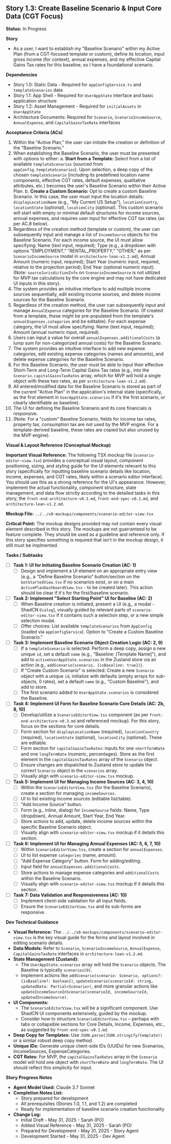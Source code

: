 ## Story 1.3: Create Baseline Scenario & Input Core Data (CGT Focus)

**Status:** In Progress

**Story**
- As a user, I want to establish my "Baseline Scenario" within my Active Plan (from a CGT-focused template or custom), define its location, input gross income (for context), annual expenses, and my effective Capital Gains Tax rates for this baseline, so I have a foundational scenario.

**Dependencies**
- Story 1.0: Static Data - Required for `appConfigService.ts` and `templateScenarios` data
- Story 1.1: App Shell - Required for `UserAppState` interface and basic application structure
- Story 1.2: Asset Management - Required for `initialAssets` in `UserAppState`
- Architecture Documents: Required for `Scenario`, `ScenarioIncomeSource`, `AnnualExpense`, and `CapitalGainsTaxRate` interfaces

**Acceptance Criteria (ACs)**
1.  Within the "Active Plan," the user can initiate the creation or definition of the "Baseline Scenario."
2.  When establishing the Baseline Scenario, the user must be presented with options to either:
    a.  **Start from a Template:** Select from a list of available `templateScenarios` (sourced from `appConfig.templateScenarios`). Upon selection, a deep copy of the chosen `templateScenario` (including its predefined location name components, effective CGT rates, default expenses, qualitative attributes, etc.) becomes the user's Baseline Scenario within their Active Plan.
    b.  **Create a Custom Scenario:** Opt to create a custom Baseline Scenario. In this case, the user must input the location details: `displayLocationName` (e.g., "My Current US Setup"), `locationCountry`, `locationState` (optional), `locationCity` (optional). This custom scenario will start with empty or minimal default structures for income sources, annual expenses, and requires user input for effective CGT tax rates (as per AC.8 below).
3.  Regardless of the creation method (template or custom), the user can subsequently input and manage a list of `IncomeSource` objects for the Baseline Scenario. For each income source, the UI must allow specifying: Name (text input, required); Type (e.g., a dropdown with options "EMPLOYMENT," "RENTAL\_PROPERTY," "OTHER," as per `ScenarioIncomeSource` model in `architecture-lean-v1.2.md`); Annual Amount (numeric input, required); Start Year (numeric input, required, relative to the projection period); End Year (optional numeric input). (Note: `sourceJurisdictionInfo` on `ScenarioIncomeSource` is not utilized for MVP tax calculations by the core engine and may not have dedicated UI inputs in this story).
4.  The system provides an intuitive interface to add multiple income sources sequentially, edit existing income sources, and delete income sources for the Baseline Scenario.
5.  Regardless of the creation method, the user can subsequently input and manage `AnnualExpense` categories for the Baseline Scenario. (If created from a template, these might be pre-populated from the template's `annualExpenses.categories` and be editable). For each expense category, the UI must allow specifying: Name (text input, required); Amount (annual numeric input, required).
6.  Users can input a value for overall `annualExpenses.additionalCosts` (a lump sum for non-categorized annual costs) for the Baseline Scenario.
7.  The system provides an intuitive interface to add new expense categories, edit existing expense categories (names and amounts), and delete expense categories for the Baseline Scenario.
8.  For this Baseline Scenario, the user must be able to input their effective Short-Term and Long-Term Capital Gains Tax rates (e.g., into the `Scenario.capitalGainsTaxRates` array, which for MVP will hold a single object with these two rates, as per `architecture-lean-v1.2.md`).
9.  All entered/modified data for the Baseline Scenario is stored as part of the current "Active Plan" in the application's internal state (specifically, as the first element in `UserAppState.scenarios` if it's the first scenario, or clearly identifiable as baseline).
10. The UI for defining the Baseline Scenario and its core financials is responsive.
11. (Note: For a "custom" Baseline Scenario, fields for income tax rates, property tax, consumption tax are not used by the MVP engine. For a template-derived baseline, these rates are copied but also unused by the MVP engine).

**Visual & Layout Reference (Conceptual Mockup)**

**Important Visual Reference:** The following TSX mockup file (`scenario-editor-view.tsx`) provides a conceptual visual layout, component positioning, sizing, and styling guide for the UI elements relevant to this story (specifically for inputting baseline scenario details like location, income, expenses, and CGT rates, likely within a scenario editor interface). You should use this as a strong reference for the UI's appearance. However, implement the actual functionality, component structure, state management, and data flow strictly according to the detailed tasks in this story, the `front-end-architecture-v0.3.md`, `front-end-spec-v0.1.md`, and `architecture-lean-v1.2.md`.

**Mockup File:** `../../v0-mockups/components/scenario-editor-view.tsx`

**Critical Point:** The mockup designs provided may not contain every visual element described in this story. The mockups are not guarranteed to be feature complete. They should be used as a guideline and reference only. If this story specifies something is required that isn't in the mockup design, it still must be implmented.

**Tasks / Subtasks**
- [ ] **Task 1: UI for Initiating Baseline Scenario Creation (AC: 1)**
    - [ ] Design and implement a UI element on an appropriate entry view (e.g., a "Define Baseline Scenario" button/section on the `GetStartedView.tsx` if no scenarios exist, or on a main `ActivePlanDashboardView.tsx` - to be created later). This action should be clear if it's for the first/baseline scenario.
- [ ] **Task 2: Implement "Select Starting Point" UI for Baseline (AC: 2)**
    - [ ] When Baseline creation is initiated, present a UI (e.g., a modal - ShadCN `Dialog`), visually guided by relevant parts of `scenario-editor-view.tsx` if it contains such a selection step, or a new simple selection modal.
    - [ ] Offer choices: List available `templateScenarios` from `AppConfig` (loaded via `appConfigService`). Option to "Create a Custom Baseline Scenario."
- [ ] **Task 3: Implement Baseline Scenario Object Creation Logic (AC: 2, 9)**
    - [ ] If a `templateScenario` is selected: Perform a deep copy, assign a new unique `id`, set a default `name` (e.g., "Baseline: [Template Name]"), and add to `activeUserAppState.scenarios` in the Zustand store via an action (e.g., `addScenario(scenario, {isBaseline: true})`).
    - [ ] If "Create Custom Scenario" is selected: Create a new `Scenario` object with a unique `id`, initialize with defaults (empty arrays for sub-objects, 0 rates), set a default `name` (e.g., "Custom Baseline"), and add to store.
    - [ ] The first scenario added to `UserAppState.scenarios` is considered the Baseline.
- [ ] **Task 4: Implement UI Form for Baseline Scenario Core Details (AC: 2b, 8, 10)**
    - [ ] Develop/utilize a `ScenarioEditorView.tsx` component (as per `front-end-architecture-v0.3.md` and referenced mockup). For this story, focus on the sections for core details.
    - [ ] Form section for `displayLocationName` (required), `locationCountry` (required), `locationState` (optional), `locationCity` (optional). These are editable.
    - [ ] Form section for `capitalGainsTaxRates`: inputs for one `shortTermRate` and one `longTermRate` (numeric, percentages). Store as the first element in the `capitalGainsTaxRates` array of the `Scenario` object.
    - [ ] Ensure changes are dispatched to Zustand store to update the correct `Scenario` object in the `scenarios` array.
    - [ ] Visually align with `scenario-editor-view.tsx` mockup.
- [ ] **Task 5: Implement UI for Managing Income Sources (AC: 3, 4, 10)**
    - [ ] Within the `ScenarioEditorView.tsx` (for the Baseline Scenario), create a section for managing `incomeSources`.
    - [ ] UI to list existing income sources (editable list/table).
    - [ ] "Add Income Source" button.
    - [ ] Form (e.g., inline, dialog) for `IncomeSource` fields: Name, Type (dropdown), Annual Amount, Start Year, End Year.
    - [ ] Store actions to add, update, delete income sources within the specific Baseline Scenario object.
    - [ ] Visually align with `scenario-editor-view.tsx` mockup if it details this section.
- [ ] **Task 6: Implement UI for Managing Annual Expenses (AC: 5, 6, 7, 10)**
    - [ ] Within `ScenarioEditorView.tsx`, create a section for `annualExpenses`.
    - [ ] UI to list expense `categories` (name, amount).
    - [ ] "Add Expense Category" button. Form for adding/editing.
    - [ ] Input field for `annualExpenses.additionalCosts`.
    - [ ] Store actions to manage expense categories and `additionalCosts` within the Baseline Scenario.
    - [ ] Visually align with `scenario-editor-view.tsx` mockup if it details this section.
- [ ] **Task 7: Data Validation and Responsiveness (AC: 10)**
    - [ ] Implement client-side validation for all input fields.
    - [ ] Ensure the `ScenarioEditorView.tsx` and its sub-forms are responsive.

**Dev Technical Guidance**
-   **Visual Reference:** The `../../v0-mockups/components/scenario-editor-view.tsx` is the key visual guide for the forms and layout involved in editing scenario details.
-   **Data Models:** Refer to `Scenario`, `ScenarioIncomeSource`, `AnnualExpense`, `CapitalGainsTaxRate` interfaces in `architecture-lean-v1.2.md`.
-   **State Management (Zustand):**
    * The `UserAppState.scenarios` array will hold the `Scenario` objects. The Baseline is typically `scenarios[0]`.
    * Implement actions like `addScenario(scenario: Scenario, options?: {isBaseline?: boolean})`, `updateScenario(scenarioId: string, updatedData: Partial<Scenario>)`, and more granular actions like `updateIncomeSourceInScenario(scenarioId, incomeSourceId, updatedIncomeSource)`.
-   **UI Components:**
    * The `ScenarioEditorView.tsx` will be a significant component. Use ShadCN UI components extensively, guided by the mockup.
    * Consider how to structure `ScenarioEditorView.tsx` – perhaps with tabs or collapsible sections for Core Details, Income, Expenses, etc., as suggested by `front-end-spec-v0.1.md`.
-   **Deep Copy for Templates:** Use `JSON.parse(JSON.stringify(template))` or a similar robust deep copy method.
-   **Unique IDs:** Generate unique client-side IDs (UUIDs) for new Scenarios, IncomeSources, ExpenseCategories.
-   **CGT Rates:** For MVP, the `capitalGainsTaxRates` array in the `Scenario` model will hold one object with `shortTermRate` and `longTermRate`. The UI should reflect this simplicity for input.

**Story Progress Notes**
* **Agent Model Used:** Claude 3.7 Sonnet
* **Completion Notes List:**
    * Story prepared for development
    * All prerequisites (Stories 1.0, 1.1, and 1.2) are completed
    * Ready for implementation of baseline scenario creation functionality
* **Change Log:**
    * Initial Draft - May 31, 2025 - Sarah (PO)
    * Added Visual Reference - May 31, 2025 - Sarah (PO)
    * Prepared for Development - May 31, 2025 - Story Agent
    * Development Started - May 31, 2025 - Dev Agent

